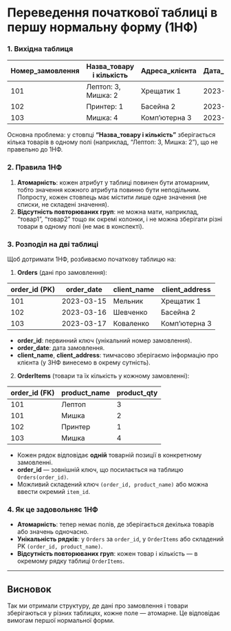 # Переведення початкової таблиці в першу нормальну форму (1НФ)

### 1. Вихідна таблиця

| Номер_замовлення | Назва_товару і кількість | Адреса_клієнта | Дата_замовлення | Клієнт    |
|------------------|--------------------------|----------------|-----------------|-----------|
| 101              | Лептоп: 3, Мишка: 2     | Хрещатик 1     | 2023-03-15      | Мельник   |
| 102              | Принтер: 1              | Басейна 2      | 2023-03-16      | Шевченко  |
| 103              | Мишка: 4                | Комп’ютерна 3  | 2023-03-17      | Коваленко |

Основна проблема: у стовпці **“Назва_товару і кількість”** зберігається кілька товарів в одному полі (наприклад, “Лептоп: 3, Мишка: 2”), що не правельно до 1НФ.

### 2. Правила 1НФ

1. **Атомарність**: кожен атрибут у таблиці повинен бути атомарним, тобто значення кожного атрибута повинно бути неподільним. Попросту, кожен стовпець має містити лише одне значення (не списки, не складені значення).   
2. **Відсутність повторюваних груп**: не можна мати, наприклад, “товар1”, “товар2” тощо як окремі колонки, і не можна зберігати різні товари в одному полі (не має в конспекті).

### 3. Розподіл на дві таблиці

Щоб дотримати 1НФ, розбиваємо початкову таблицю на:

1. **Orders** (дані про замовлення):

| **order_id** (PK) | order_date  | client_name | client_address |
|--------------------|-------------|-------------|----------------|
| 101                | 2023-03-15  | Мельник     | Хрещатик 1     |
| 102                | 2023-03-16  | Шевченко    | Басейна 2      |
| 103                | 2023-03-17  | Коваленко   | Комп’ютерна 3  |

- **order_id**: первинний ключ (унікальний номер замовлення).
- **order_date**: дата замовлення.
- **client_name**, **client_address**: тимчасово зберігаємо інформацію про клієнта (у 3НФ винесемо в окрему сутність).

2. **OrderItems** (товари та їх кількість у кожному замовленні):

| **order_id** (FK) | **product_name** | **product_qty** |
|--------------------|------------------|-----------------|
| 101                | Лептоп          | 3               |
| 101                | Мишка           | 2               |
| 102                | Принтер         | 1               |
| 103                | Мишка           | 4               |

- Кожен рядок відповідає **одній** товарній позиції в конкретному замовленні.
- **order_id** — зовнішній ключ, що посилається на таблицю `Orders(order_id)`.
- Можливий складений ключ `(order_id, product_name)` або можна ввести окремий `item_id`.

### 4. Як це задовольняє 1НФ

- **Атомарність**: тепер немає полів, де зберігається декілька товарів або значень одночасно.  
- **Унікальність рядків**: у `Orders` за `order_id`, у `OrderItems` або складений PK `(order_id, product_name)`.  
- **Відсутність повторюваних груп**: кожен товар і кількість — в окремому рядку таблиці `OrderItems`.

---

## Висновок

Так ми отримали структуру, де дані про замовлення і товари зберігаються у різних таблицях, кожне поле — атомарне. Це відповідає вимогам першої нормальної форми.

